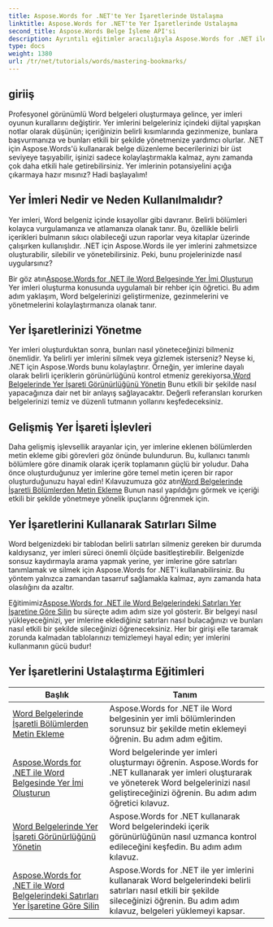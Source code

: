 ```yaml
---
title: Aspose.Words for .NET'te Yer İşaretlerinde Ustalaşma
linktitle: Aspose.Words for .NET'te Yer İşaretlerinde Ustalaşma
second_title: Aspose.Words Belge İşleme API'si
description: Ayrıntılı eğitimler aracılığıyla Aspose.Words for .NET ile Word belgelerinde yer imlerini nasıl ustalıkla kullanacağınızı öğrenin. Belge yönetimi becerilerinizi geliştirin.
type: docs
weight: 1380
url: /tr/net/tutorials/words/mastering-bookmarks/
---
```

## giriiş

Profesyonel görünümlü Word belgeleri oluşturmaya gelince, yer imleri oyunun kurallarını değiştirir. Yer imlerini belgeleriniz içindeki dijital yapışkan notlar olarak düşünün; içeriğinizin belirli kısımlarında gezinmenize, bunlara başvurmanıza ve bunları etkili bir şekilde yönetmenize yardımcı olurlar. .NET için Aspose.Words'ü kullanarak belge düzenleme becerilerinizi bir üst seviyeye taşıyabilir, işinizi sadece kolaylaştırmakla kalmaz, aynı zamanda çok daha etkili hale getirebilirsiniz. Yer imlerinin potansiyelini açığa çıkarmaya hazır mısınız? Hadi başlayalım!

## Yer İmleri Nedir ve Neden Kullanılmalıdır?

Yer imleri, Word belgeniz içinde kısayollar gibi davranır. Belirli bölümleri kolayca vurgulamanıza ve atlamanıza olanak tanır. Bu, özellikle belirli içerikleri bulmanın sıkıcı olabileceği uzun raporlar veya kitaplar üzerinde çalışırken kullanışlıdır. .NET için Aspose.Words ile yer imlerini zahmetsizce oluşturabilir, silebilir ve yönetebilirsiniz. Peki, bunu projelerinizde nasıl uygularsınız?

 Bir göz atın[Aspose.Words for .NET ile Word Belgesinde Yer İmi Oluşturun](./create-bookmark-in-word-document/) Yer imleri oluşturma konusunda uygulamalı bir rehber için öğretici. Bu adım adım yaklaşım, Word belgelerinizi geliştirmenize, gezinmelerini ve yönetmelerini kolaylaştırmanıza olanak tanır.

## Yer İşaretlerinizi Yönetme

 Yer imleri oluşturduktan sonra, bunları nasıl yöneteceğinizi bilmeniz önemlidir. Ya belirli yer imlerini silmek veya gizlemek isterseniz? Neyse ki, .NET için Aspose.Words bunu kolaylaştırır. Örneğin, yer imlerine dayalı olarak belirli içeriklerin görünürlüğünü kontrol etmeniz gerekiyorsa,[Word Belgelerinde Yer İşareti Görünürlüğünü Yönetin](./manage-bookmark-visibility-word-document/) Bunu etkili bir şekilde nasıl yapacağınıza dair net bir anlayış sağlayacaktır. Değerli referansları korurken belgelerinizi temiz ve düzenli tutmanın yollarını keşfedeceksiniz.

## Gelişmiş Yer İşareti İşlevleri

 Daha gelişmiş işlevsellik arayanlar için, yer imlerine eklenen bölümlerden metin ekleme gibi görevleri göz önünde bulundurun. Bu, kullanıcı tanımlı bölümlere göre dinamik olarak içerik toplamanın güçlü bir yoludur. Daha önce oluşturduğunuz yer imlerine göre temel metin içeren bir rapor oluşturduğunuzu hayal edin! Kılavuzumuza göz atın[Word Belgelerinde İşaretli Bölümlerden Metin Ekleme](./append-text-from-bookmarked-sections/) Bunun nasıl yapıldığını görmek ve içeriği etkili bir şekilde yönetmeye yönelik ipuçlarını öğrenmek için.

## Yer İşaretlerini Kullanarak Satırları Silme

Word belgenizdeki bir tablodan belirli satırları silmeniz gereken bir durumda kaldıysanız, yer imleri süreci önemli ölçüde basitleştirebilir. Belgenizde sonsuz kaydırmayla arama yapmak yerine, yer imlerine göre satırları tanımlamak ve silmek için Aspose.Words for .NET'i kullanabilirsiniz. Bu yöntem yalnızca zamandan tasarruf sağlamakla kalmaz, aynı zamanda hata olasılığını da azaltır. 

 Eğitimimiz[Aspose.Words for .NET ile Word Belgelerindeki Satırları Yer İşaretine Göre Silin](./delete-row-by-bookmark-word-documents/) bu süreçte adım adım size yol gösterir. Bir belgeyi nasıl yükleyeceğinizi, yer imlerine eklediğiniz satırları nasıl bulacağınızı ve bunları nasıl etkili bir şekilde sileceğinizi öğreneceksiniz. Her bir girişi elle taramak zorunda kalmadan tablolarınızı temizlemeyi hayal edin; yer imlerini kullanmanın gücü budur! 


 ## Yer İşaretlerini Ustalaştırma Eğitimleri
| Başlık | Tanım |
| --- | --- |
| [Word Belgelerinde İşaretli Bölümlerden Metin Ekleme](./append-text-from-bookmarked-sections/) | Aspose.Words for .NET ile Word belgesinin yer imli bölümlerinden sorunsuz bir şekilde metin eklemeyi öğrenin. Bu adım adım eğitim. |
| [Aspose.Words for .NET ile Word Belgesinde Yer İmi Oluşturun](./create-bookmark-in-word-document/) | Word belgelerinde yer imleri oluşturmayı öğrenin. Aspose.Words for .NET kullanarak yer imleri oluşturarak ve yöneterek Word belgelerinizi nasıl geliştireceğinizi öğrenin. Bu adım adım öğretici kılavuz. |
| [Word Belgelerinde Yer İşareti Görünürlüğünü Yönetin](./manage-bookmark-visibility-word-document/) | Aspose.Words for .NET kullanarak Word belgelerindeki içerik görünürlüğünün nasıl uzmanca kontrol edileceğini keşfedin. Bu adım adım kılavuz. |
| [Aspose.Words for .NET ile Word Belgelerindeki Satırları Yer İşaretine Göre Silin](./delete-row-by-bookmark-word-documents/) | Aspose.Words for .NET ile yer imlerini kullanarak Word belgelerindeki belirli satırları nasıl etkili bir şekilde sileceğinizi öğrenin. Bu adım adım kılavuz, belgeleri yüklemeyi kapsar. |